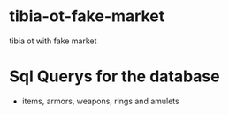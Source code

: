 # tibia-ot-fake-market
tibia ot with fake market

# Sql Querys for the database
- items, armors, weapons, rings and amulets
